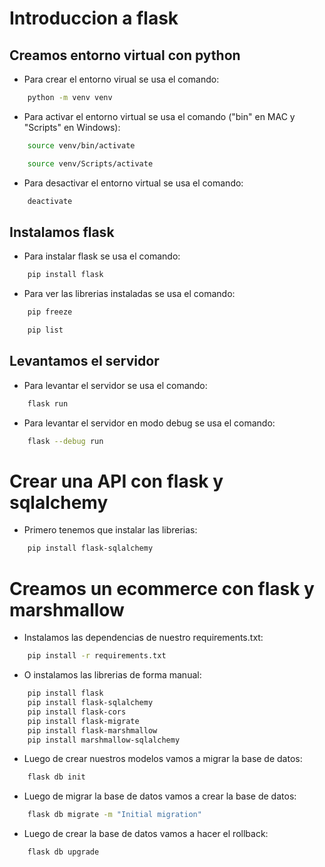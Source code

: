 # Introduccion a flask

## Creamos entorno virtual con python 

- Para crear el entorno virual se usa el comando: 
```bash
    python -m venv venv
```
- Para activar el entorno virtual se usa el comando ("bin" en MAC y "Scripts" en Windows):
```bash
    source venv/bin/activate
```
```bash
    source venv/Scripts/activate
```
- Para desactivar el entorno virtual se usa el comando:
```bash
    deactivate
```

## Instalamos flask
- Para instalar flask se usa el comando:
```bash
    pip install flask
```
- Para ver las librerias instaladas se usa el comando:
```bash
    pip freeze
```
```bash
    pip list
```

## Levantamos el servidor
- Para levantar el servidor se usa el comando:
```bash
    flask run
```
- Para levantar el servidor en modo debug se usa el comando:
```bash
    flask --debug run
```

# Crear una API con flask y sqlalchemy
- Primero tenemos que instalar las librerias:
```bash
    pip install flask-sqlalchemy
```

# Creamos un ecommerce con flask y marshmallow
- Instalamos las dependencias de nuestro requirements.txt:
```bash
    pip install -r requirements.txt
```
- O instalamos las librerias de forma manual:
```bash
    pip install flask
    pip install flask-sqlalchemy
    pip install flask-cors
    pip install flask-migrate
    pip install flask-marshmallow
    pip install marshmallow-sqlalchemy
```
- Luego de crear nuestros modelos vamos a migrar la base de datos:
```bash
    flask db init
```
- Luego de migrar la base de datos vamos a crear la base de datos:
```bash
    flask db migrate -m "Initial migration"
```
- Luego de crear la base de datos vamos a hacer el rollback:
```bash
    flask db upgrade
```